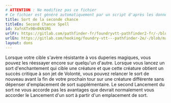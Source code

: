 ```yaml
---
# ATTENTION : Ne modifiez pas ce fichier
# Ce fichier est généré automatiquement par un script d'après les données du module Foundry VTT officiel et de sa traduction
title: Sort de la seconde chance
titleEn: Second Chance Spell
id: XafnXTx9Bn0kN1RG
urlFr: https://gitlab.com/pathfinder-fr/foundryvtt-pathfinder2-fr/-/blob/master/data/feats/XafnXTx9Bn0kN1RG.htm
urlEn: https://gitlab.com/hooking/foundry-vtt---pathfinder-2e/-/blob/master/packs/data/feats.db/second-chance-spell.json
layout: dons
---
```

Lorsque votre cible s'avère résistante à vos duperies magiques, vous pouvez les réessayer encore sur quelqu'un d'autre. Lorsque vous lancez un sort d'enchantement qui cible une créature et que cette créature obtient un succès critique à son jet de Volonté, vous pouvez relancer le sort de nouveau avant la fin de votre prochain tour sur une créature différente sans dépenser d'emplacement de sort supplémentaire. Le second Lancement du sort ne vous accorde pas les avantages que devrait normalement vous accorder le Lancement d'un sort à partir d'un emplacement de sort.
